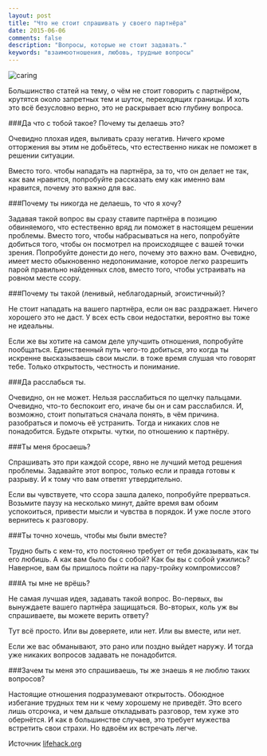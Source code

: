 ```yaml
---
layout: post
title: "Что не стоит спрашивать у своего партнёра"
date: 2015-06-06 
comments: false
description: "Вопросы, которые не стоит задавать."
keywords: "взаимоотношения, любовь, трудные вопросы"
---
```


![caring](http://s017.radikal.ru/i416/1506/34/33d26e996d14.jpg "caring")

Большинство статей на тему, о чём не стоит говорить с партнёром, крутятся около запретных тем и шуток, переходящих границы. И хоть это всё безусловно верно, это не раскрывает всю глубину вопроса.

###Да что с тобой такое? Почему ты делаешь это?

Очевидно плохая идея, выливать сразу негатив. Ничего кроме отторжения вы этим не добьётесь, что естественно никак не поможет в решении ситуации.

Вместо того. чтобы нападать на партнёра, за то, что он делает не так, как вам нравится, попробуйте рассказать ему как именно вам нравится, почему это важно для вас.

###Почему ты никогда не делаешь, то что я хочу?

Задавая такой вопрос вы сразу ставите партнёра в позицию обвиняемого, что естественно вряд ли поможет в настоящем решении проблемы. Вместо того, чтобы набрасываться на него, попробуйте добиться того, чтобы он посмотрел на происходящее с вашей точки зрения. Попробуйте донести до него, почему это важно вам. Очевидно, имеет место обыкновенно недопонимание, которое легко разрешить парой правильно найденных слов, вместо того, чтобы устраивать на ровном месте ссору.

###Почему ты такой (ленивый, неблагодарный, эгоистичный)?

Не стоит нападать на вашего партнёра, если он вас раздражает. Ничего хорошего это не даст. У всех есть свои недостатки, вероятно вы тоже не идеальны.

Если же вы хотите на самом деле улучшить отношения, попробуйте пообщаться. Единственный путь чего-то добиться, это когда ты искренне высказываешь свои мысли. в тоже время слушая что говорят тебе. Только открытость, честность и понимание.

###Да расслабься ты.

Очевидно, он не может. Нельзя расслабиться по щелчку пальцами. Очевидно, что-то беспокоит его, иначе бы он и сам расслабился. И, возможно, стоит попытаться сначала понять, в чём причина. разобраться и помочь её устранить. Тогда и никаких слов не понадобится. Будьте открыты. чутки, по отношению к партнёру. 

###Ты меня бросаешь?

Спрашивать это при каждой ссоре, явно не лучший метод решения проблемы. Задавайте этот вопрос, только если и правда готовы к разрыву. И к тому что вам ответят утвердительно. 

Если вы чувствуете, что ссора зашла далеко, попробуйте прерваться. Возьмите паузу на несколько минут, дайте время вам обоим успокоиться, привести мысли и чувства в порядок. И уже после этого вернитесь к разговору.

###Ты точно хочешь, чтобы мы были вместе?

Трудно быть с кем-то, кто постоянно требует от тебя доказывать, как ты его любишь. А как вам было бы с собой? Как бы вы с собой ужились? Наверное, вам бы пришлось пойти на пару-тройку компромиссов?

###А ты мне не врёшь?

Не самая лучшая идея, задавать такой вопрос. Во-первых, вы вынуждаете вашего партнёра защищаться. Во-вторых, коль уж вы спрашиваете, вы можете верить ответу?

Тут всё просто. Или вы доверяете, или нет. Или вы вместе, или нет.

Если же вас обманывают, это рано или поздно выйдет наружу. И тогда уже никаких вопросов задавать не понадобится.

###Зачем ты меня это спрашиваешь, ты же знаешь я не люблю таких вопросов?

Настоящие отношения подразумевают открытость. Обоюдное избегание трудных тем ни к чему хорошему не приведёт. Это всего лишь отсрочка, и чем дальше откладывать разговор, тем хуже это обернётся. И как в большинстве случаев, это требует мужества встретить свои страхи. Но вдвоём их встречать легче.

Источник [lifehack.org](http://www.lifehack.org/articles/communication/10-questions-you-should-never-ask-your-partner.html)
